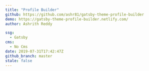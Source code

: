 ```yaml
---
title: "Profile Builder"
github: https://github.com/ashr81/gatsby-theme-profile-builder
demo: https://gatsby-theme-profile-builder.netlify.com/
author: Ashrith Reddy

ssg:
  - Gatsby
cms:
  - No Cms
date: 2019-07-31T17:42:47Z
github_branch: master
stale: false
---
```

